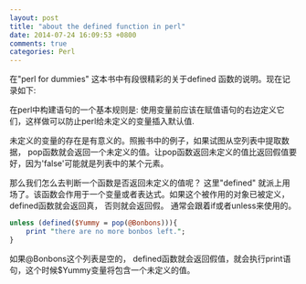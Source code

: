 ```yaml
---
layout: post
title: "about the defined function in perl"
date: 2014-07-24 16:09:53 +0800
comments: true
categories: Perl
---
```

在"perl for dummies" 这本书中有段很精彩的关于defined 函数的说明。现在记录如下:    

在perl中构建语句的一个基本规则是: 使用变量前应该在赋值语句的右边定义它们，这样做可以防止perl给未定义的变量插入默认值.  

未定义的变量的存在是有意义的。照搬书中的例子，如果试图从空列表中提取数据， pop函数就会返回一个未定义的值。让pop函数返回未定义的值比返回假值要好，因为'false'可能就是列表中的某个元素。  

那么我们怎么去判断一个函数是否返回未定义的值呢？ 这里"defined" 就派上用场了。该函数会作用于一个变量或者表达式。如果这个被作用的对象已被定义，defined函数就会返回真， 否则就会返回假。 通常会跟着if或者unless来使用的。  

```perl
unless (defined($Yummy = pop(@Bonbons))){
	print "there are no more bonbos left.";
}  

```  
如果@Bonbons这个列表是空的， defined函数就会返回假值，就会执行print语句，这个时候$Yummy变量将包含一个未定义的值。   


